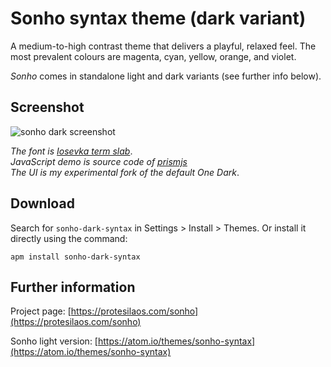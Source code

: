 # Sonho syntax theme (dark variant)

A medium-to-high contrast theme that delivers a playful, relaxed feel. The most prevalent colours are magenta, cyan, yellow, orange, and violet.

*Sonho* comes in standalone light and dark variants (see further info below).

## Screenshot

![sonho dark screenshot](https://raw.githubusercontent.com/protesilaos/prot16/master/sonho/img/sonho_dark_sample.png)

*The font is [Iosevka term slab](https://github.com/be5invis/Iosevka)*.  
*JavaScript demo is source code of [prismjs](http://prismjs.com/)*  
*The UI is my experimental fork of the default One Dark*.

## Download

Search for `sonho-dark-syntax` in Settings > Install > Themes. Or install it directly using the command:

```shell
apm install sonho-dark-syntax
```

## Further information

Project page: [https://protesilaos.com/sonho](https://protesilaos.com/sonho)

Sonho light version: [https://atom.io/themes/sonho-syntax](https://atom.io/themes/sonho-syntax)
